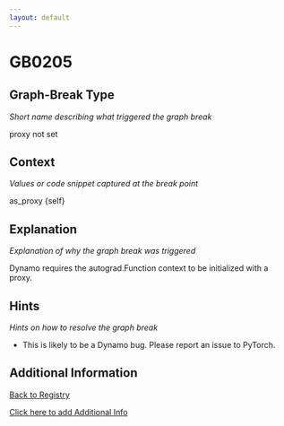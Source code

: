 ```yaml
---
layout: default
---
```

# GB0205

## Graph-Break Type
*Short name describing what triggered the graph break*

proxy not set

## Context
*Values or code snippet captured at the break point*

as_proxy {self}

## Explanation
*Explanation of why the graph break was triggered*

Dynamo requires the autograd.Function context to be initialized with a proxy.

## Hints
*Hints on how to resolve the graph break*

- This is likely to be a Dynamo bug. Please report an issue to PyTorch.


## Additional Information

<!-- ADDITIONAL INFORMATION START - Add custom information below this line -->

<!-- ADDITIONAL INFORMATION END -->

[Back to Registry](../index.html)

[Click here to add Additional Info](https://github.com/pytorch-labs/compile-graph-break-site/edit/main/docs/gb/gb0205.md)
